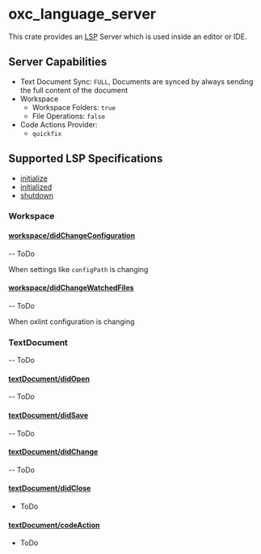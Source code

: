 # oxc_language_server

This crate provides an [LSP](https://microsoft.github.io/language-server-protocol/) Server which is used inside an editor or IDE.

## Server Capabilities

- Text Document Sync: `FULL`, Documents are synced by always sending the full content of the document
- Workspace
  - Workspace Folders: `true`
  - File Operations: `false`
- Code Actions Provider:
  - `quickfix`

## Supported LSP Specifications

- [initialize](https://microsoft.github.io/language-server-protocol/specification#initialize)
- [initialized](https://microsoft.github.io/language-server-protocol/specification#initialized)
- [shutdown](https://microsoft.github.io/language-server-protocol/specification#shutdown)

### Workspace

#### [workspace/didChangeConfiguration](https://microsoft.github.io/language-server-protocol/specification#workspace_didChangeConfiguration)

-- ToDo

When settings like `configPath` is changing

#### [workspace/didChangeWatchedFiles](https://microsoft.github.io/language-server-protocol/specification#workspace_didChangeWatchedFiles)

-- ToDo

When oxlint configuration is changing

### TextDocument

-- ToDo

#### [textDocument/didOpen](https://microsoft.github.io/language-server-protocol/specification#textDocument_didOpen)

-- ToDo

#### [textDocument/didSave](https://microsoft.github.io/language-server-protocol/specification#textDocument_didSave)

-- ToDo

#### [textDocument/didChange](https://microsoft.github.io/language-server-protocol/specification#textDocument_didChange)

-- ToDo

#### [textDocument/didClose](https://microsoft.github.io/language-server-protocol/specification#textDocument_didClose)

- ToDo

#### [textDocument/codeAction](https://microsoft.github.io/language-server-protocol/specification#textDocument_codeAction)

- ToDo
